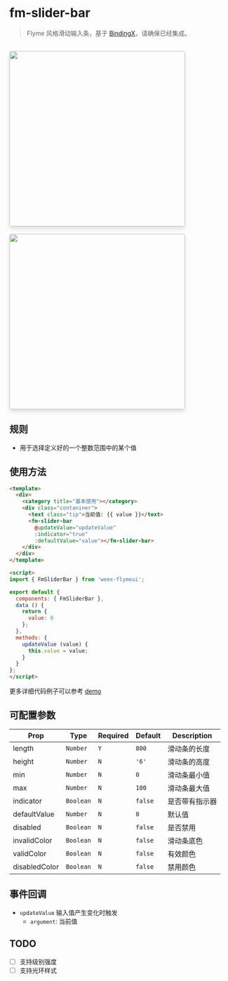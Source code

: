 # fm-slider-bar

> Flyme 风格滑动输入条，基于 [BindingX](https://alibaba.github.io/bindingx/)，请确保已经集成。

<br/>
<img src="http://p1nq9peby.bkt.clouddn.com/weex-flymeui/aff0f70e99c649439e1ced39ab6f826cz.png" width=400 style="box-shadow: 0 5px 10px 0 #d9dce3; border-radius: 4px;" />
<br></br>
<img src="http://p1nq9peby.bkt.clouddn.com/weex-flymeui/1033e906471242db9b088710ad29e77fz.png" width=400 style="box-shadow: 0 5px 10px 0 #d9dce3; border-radius: 4px;" />

## 规则
- 用于选择定义好的一个整数范围中的某个值

## 使用方法
```html
<template>
  <div>
    <category title="基本使用"></category>
    <div class="contaniner">
      <text class="tip">当前值: {{ value }}</text>
      <fm-slider-bar
        @updateValue="updateValue"
        :indicator="true"
        :defaultValue="value"></fm-slider-bar>
    </div>
  </div>
</template>

<script>
import { FmSliderBar } from 'weex-flymeui';

export default {
  components: { FmSliderBar },
  data () {
    return {
      value: 0
    };
  },
  methods: {
    updateValue (value) {
      this.value = value;
    }
  }
};
</script>
```

更多详细代码例子可以参考 [demo](https://github.com/FlymeApps/weex-flymeui/blob/master/example/component/sliderBar/index.vue)

## 可配置参数
| Prop | Type | Required | Default | Description |
|-------------|------------|--------|-----|-----|
| length | `Number` |`Y`| `800` | 滑动条的长度 |
| height | `Number` |`N`| `'6'` | 滑动条的高度 |
| min | `Number` |`N`| `0` | 滑动条最小值 |
| max | `Number` |`N`| `100` | 滑动条最大值 |
| indicator | `Boolean` |`N`| `false` | 是否带有指示器 |
| defaultValue | `Number` |`N`| `0` | 默认值 |
| disabled | `Boolean` |`N`| `false` | 是否禁用 |
| invalidColor | `Boolean` |`N`| `false` | 滑动条底色 |
| validColor | `Boolean` |`N`| `false` | 有效颜色 |
| disabledColor | `Boolean` |`N`| `false` | 禁用颜色 |

## 事件回调

- `updateValue` 输入值产生变化时触发
    - `argument`: 当前值

## TODO
- [ ] 支持级别强度
- [ ] 支持光环样式
